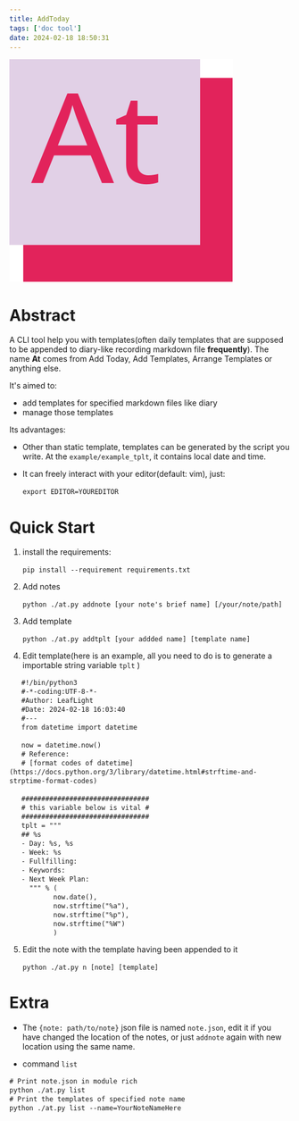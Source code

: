 ```yaml
---
title: AddToday
tags: ['doc tool'] 
date: 2024-02-18 18:50:31
---
```

![icon](icon.svg)

# Abstract

A CLI tool help you with templates(often daily templates that are supposed to be appended to diary-like recording markdown file **frequently**). The name __At__ comes from Add Today, Add Templates, Arrange Templates or anything else.

It's aimed to:

- add templates for specified markdown files like diary
- manage those templates

Its advantages:

- Other than static template, templates can be generated by the script you write. At the `example/example_tplt`,  it contains  local date and time. 

- It can freely interact with your editor(default: vim), just:

  ```export EDITOR=YOUREDITOR ```

# Quick Start

1. install the requirements:

   ``` pip install --requirement requirements.txt ```

2. Add notes

   ```python ./at.py addnote [your note's brief name] [/your/note/path]```

3. Add template

   ```python ./at.py addtplt [your addded name] [template name]```

4. Edit template(here is an example, all you need to do is to generate a importable string variable `tplt` )
```
   #!/bin/python3
   #-*-coding:UTF-8-*-
   #Author: LeafLight
   #Date: 2024-02-18 16:03:40
   #---
   from datetime import datetime

   now = datetime.now()
   # Reference:
   # [format codes of datetime](https://docs.python.org/3/library/datetime.html#strftime-and-strptime-format-codes)
   
   ################################
   # this variable below is vital #
   ################################
   tplt = """
   ## %s
   - Day: %s, %s 
   - Week: %s
   - Fullfilling:
   - Keywords: 
   - Next Week Plan:
     """ % (
           now.date(), 
           now.strftime("%a"),
           now.strftime("%p"),
           now.strftime("%W")
           )
```
5. Edit the note with the template having been appended to it

   ```python ./at.py n [note] [template]```

   

   

# Extra

- The `{note: path/to/note}` json file is named `note.json`, edit it if you have changed the location of the notes, or just `addnote` again with new location using the same name.

- command `list`
```
# Print note.json in module rich
python ./at.py list
# Print the templates of specified note name
python ./at.py list --name=YourNoteNameHere
```
